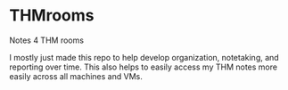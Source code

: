 # THMrooms
Notes 4 THM rooms

I mostly just made this repo to help develop organization, notetaking, and reporting over time.
This also helps to easily access my THM notes more easily across all machines and VMs.
